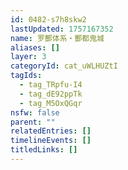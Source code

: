 ```yaml
---
id: 0482-s7h8skw2
lastUpdated: 1757167352
name: 罗酆体系・酆都鬼城
aliases: []
layer: 3
categoryId: cat_uWLHUZtI
tagIds:
  - tag_TRpfu-I4
  - tag_dE92ppTk
  - tag_M5OxQGqr
nsfw: false
parent: ""
relatedEntries: []
timelineEvents: []
titledLinks: []
---
```


